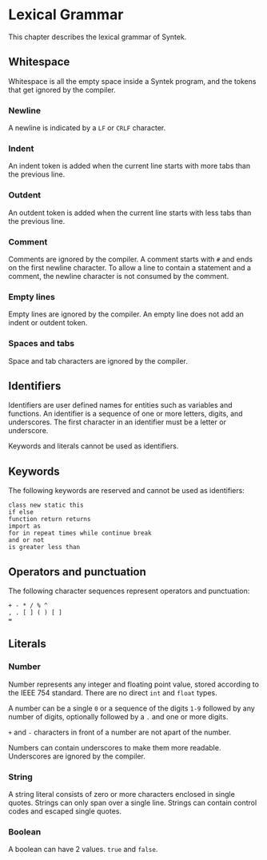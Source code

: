 # Lexical Grammar

This chapter describes the lexical grammar of Syntek.

## Whitespace

Whitespace is all the empty space inside a Syntek program, and the tokens that get ignored by the compiler.

### Newline
A newline is indicated by a `LF` or `CRLF` character.

### Indent
An indent token is added when the current line starts with more tabs than the previous line.

### Outdent
An outdent token is added when the current line starts with less tabs than the previous line.

### Comment
Comments are ignored by the compiler. A comment starts with `#` and ends on the first newline character. To allow a line to contain a statement and a comment, the newline character is not consumed by the comment.

### Empty lines
Empty lines are ignored by the compiler. An empty line does not add an indent or outdent token.

### Spaces and tabs
Space and tab characters are ignored by the compiler.

## Identifiers

Identifiers are user defined names for entities such as variables and functions. An identifier is a sequence of one or more letters, digits, and underscores. The first character in an identifier must be a letter or underscore.

Keywords and literals cannot be used as identifiers.

## Keywords

The following keywords are reserved and cannot be used as identifiers:
```
class new static this
if else
function return returns
import as
for in repeat times while continue break
and or not
is greater less than
```

## Operators and punctuation

The following character sequences represent operators and punctuation:
```
+ - * / % ^
, . [ ] ( ) [ ]
=
```

## Literals

### Number
Number represents any integer and floating point value, stored according to the IEEE 754 standard. There are no direct `int` and `float` types.

A number can be a single `0` or a sequence of the digits `1-9` followed by any number of digits, optionally followed by a `.` and one or more digits.

`+` and `-` characters in front of a number are not apart of the number.

Numbers can contain underscores to make them more readable. Underscores are ignored by the compiler.

### String
A string literal consists of zero or more characters enclosed in single quotes. Strings can only span over a single line. Strings can contain control codes and escaped single quotes.

### Boolean
A boolean can have 2 values. `true` and `false`.
